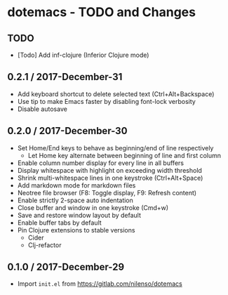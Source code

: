 # dotemacs - TODO and Changes

## TODO

- [Todo] Add inf-clojure (Inferior Clojure mode)


## 0.2.1 / 2017-December-31

- Add keyboard shortcut to delete selected text (Ctrl+Alt+Backspace)
- Use tip to make Emacs faster by disabling font-lock verbosity
- Disable autosave


## 0.2.0 / 2017-December-30

- Set Home/End keys to behave as beginning/end of line respectively
  - Let Home key alternate between beginning of line and first column
- Enable column number display for every line in all buffers
- Display whitespace with highlight on exceeding width threshold
- Shrink multi-whitespace lines in one keystroke (Ctrl+Alt+Space)
- Add markdown mode for markdown files
- Neotree file browser (F8: Toggle display, F9: Refresh content)
- Enable strictly 2-space auto indentation
- Close buffer and window in one keystroke (Cmd+w)
- Save and restore window layout by default
- Enable buffer tabs by default
- Pin Clojure extensions to stable versions
  - Cider
  - Clj-refactor


## 0.1.0 / 2017-December-29

- Import `init.el` from https://gitlab.com/nilenso/dotemacs
